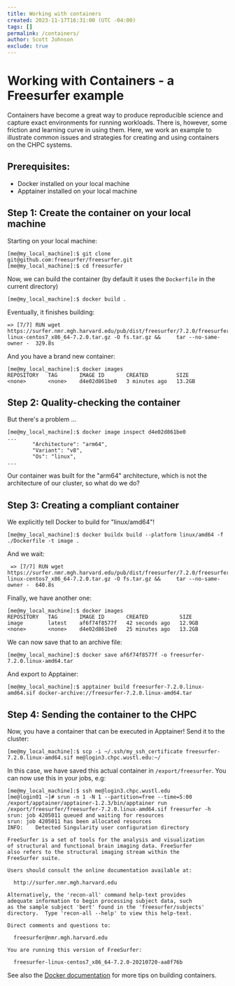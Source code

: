 ```yaml
---
title: Working with containers
created: 2023-11-17T16:31:00 (UTC -04:00)
tags: []
permalink: /containers/
author: Scott Johnson
exclude: true
---
```


# Working with Containers - a Freesurfer example

Containers have become a great way to produce reproducible science and capture exact environments for running
workloads. There is, however, some friction and learning curve in using them. Here, we work an example to illustrate 
common issues and strategies for creating and using containers on the CHPC systems.

## Prerequisites:
* Docker installed on your local machine
* Apptainer installed on your local machine

## Step 1: Create the container on your local machine
Starting on your local machine:
```
[me@my_local_machine]:$ git clone git@github.com:freesurfer/freesurfer.git
[me@my_local_machine]:$ cd freesurfer
```

Now, we can build the container (by default it uses the `Dockerfile` in the current directory)
```
[me@my_local_machine]:$ docker build .
```

Eventually, it finishes building:
```
=> [7/7] RUN wget https://surfer.nmr.mgh.harvard.edu/pub/dist/freesurfer/7.2.0/freesurfer-linux-centos7_x86_64-7.2.0.tar.gz -O fs.tar.gz &&     tar --no-same-owner -  329.8s
```

And you have a brand new container:
```
[me@my_local_machine]:$ docker images
REPOSITORY   TAG       IMAGE ID       CREATED         SIZE
<none>       <none>    d4e02d861be0   3 minutes ago   13.2GB
```

## Step 2: Quality-checking the container
But there's a problem ...
```
[me@my_local_machine]:$ docker image inspect d4e02d861be0
...
        "Architecture": "arm64",
        "Variant": "v8",
        "Os": "linux",
...
```

Our container was built for the "arm64" architecture, which is not the architecture of our
cluster, so what do we do? 

## Step 3: Creating a compliant container
We explicitly tell Docker to build for "linux/amd64"!
```
[me@my_local_machine]:$ docker buildx build --platform linux/amd64 -f ./Dockerfile -t image .
```

And we wait:
```
 => [7/7] RUN wget https://surfer.nmr.mgh.harvard.edu/pub/dist/freesurfer/7.2.0/freesurfer-linux-centos7_x86_64-7.2.0.tar.gz -O fs.tar.gz &&     tar --no-same-owner -  640.8s
```

Finally, we have another one:
```
[me@my_local_machine]:$ docker images                                               
REPOSITORY   TAG       IMAGE ID       CREATED          SIZE
image        latest    af6f74f8577f   42 seconds ago   12.9GB
<none>       <none>    d4e02d861be0   25 minutes ago   13.2GB
```

We can now save that to an archive file:
```
[me@my_local_machine]:$ docker save af6f74f8577f -o freesurfer-7.2.0.linux-amd64.tar
```

And export to Apptainer:
```
[me@my_local_machine]:$ apptainer build freesurfer-7.2.0.linux-amd64.sif docker-archive://freesurfer-7.2.0.linux-amd64.tar
```

## Step 4: Sending the container to the CHPC
Now, you have a container that can be executed in Apptainer! Send it to the cluster:
```
[me@my_local_machine]:$ scp -i ~/.ssh/my_ssh_certificate freesurfer-7.2.0.linux-amd64.sif me@login3.chpc.wustl.edu:~/
```

In this case, we have saved this actual container in `/export/freesurfer`. You can now use this in your jobs, e.g:
```
[me@my_local_machine]:$ ssh me@login3.chpc.wustl.edu
[me@login01 ~]# srun -n 1 -N 1 --partition=free --time=5:00 /export/apptainer/apptainer-1.2.3/bin/apptainer run /export/freesurfer/freesurfer-7.2.0.linux-amd64.sif freesurfer -h
srun: job 4205011 queued and waiting for resources
srun: job 4205011 has been allocated resources
INFO:    Detected Singularity user configuration directory

FreeSurfer is a set of tools for the analysis and visualization
of structural and functional brain imaging data. FreeSurfer
also refers to the structural imaging stream within the
FreeSurfer suite.

Users should consult the online documentation available at:

  http://surfer.nmr.mgh.harvard.edu

Alternatively, the 'recon-all' command help-text provides
adequate information to begin processing subject data, such
as the sample subject 'bert' found in the 'freesurfer/subjects'
directory.  Type 'recon-all --help' to view this help-text.

Direct comments and questions to:

  freesurfer@nmr.mgh.harvard.edu

You are running this version of FreeSurfer:

  freesurfer-linux-centos7_x86_64-7.2.0-20210720-aa8f76b
```

See also the [Docker documentation](https://docs.docker.com/build/building/secrets/) for more tips on building containers.
